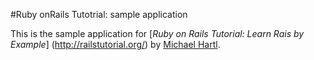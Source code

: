 #Ruby onRails Tutotrial: sample application

This is the sample application for 
[*Ruby on Rails Tutorial: Learn Rais by Example*] (http://railstutorial.org/)
by [Michael Hartl](http://michaelhartl.com/).
